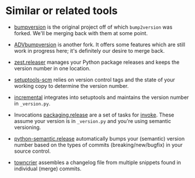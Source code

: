 # Similar or related tools

* [bumpversion](https://pypi.org/project/bumpversion/) is the original project
  off of which `bump2version` was forked.  We'll be merging
  back with them at some point.

* [ADVbumpversion](https://github.com/andrivet/advbumpversion) is another fork.
  It offers some features which are still work in progress here; it's
  definitely our desire to merge back.

* [zest.releaser](https://pypi.org/project/zest.releaser/) manages
  your Python package releases and keeps the version number in one location.

* [setuptools-scm](https://pypi.org/project/setuptools-scm/) relies on 
  version control tags and the state of your working copy to determine
  the version number.

* [incremental](https://pypi.org/project/incremental/) integrates into
  setuptools and maintains the version number in `_version.py`.

* Invocations [packaging.release](https://invocations.readthedocs.io/en/latest/)
  are a set of tasks for [invoke](https://www.pyinvoke.org/).
  These assume your version is in `_version.py` and you're using
  semantic versioning.

* [python-semantic.release](https://github.com/relekang/python-semantic-release)
  automatically bumps your (semantic) version number based on the 
  types of commits (breaking/new/bugfix) in your source control.
  
* [towncrier](https://pypi.org/project/towncrier/) assembles a changelog
  file from multiple snippets found in individual (merge) commits.
